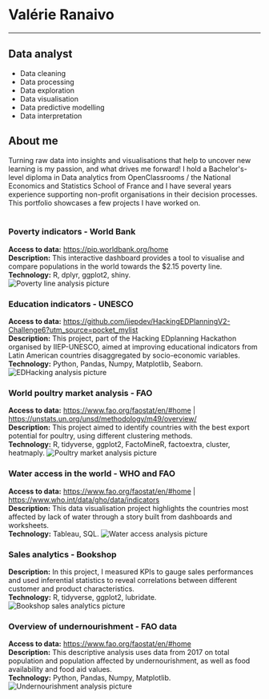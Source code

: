 # Valérie Ranaivo
-----

## Data analyst

- Data cleaning
- Data processing
- Data exploration
- Data visualisation
- Data predictive modelling
- Data interpretation

## About me

Turning raw data into insights and visualisations that help to uncover new learning is my passion, and what drives me forward! 
I hold a Bachelor's-level diploma in Data analytics from OpenClassrooms / the National Economics and Statistics School of France and I have several years experience supporting non-profit organisations in their decision processes. 
This portfolio showcases a few projects I have worked on.
<br/><br/>

### Poverty indicators - World Bank

**Access to data:** <https://pip.worldbank.org/home>  
**Description:** This interactive dashboard provides a tool to visualise and compare populations in the world towards the $2.15 poverty line.  
**Technology:** R, dplyr, ggplot2, shiny.  
![Poverty line analysis picture](/docs/assets/Poverty.jpg)

### Education indicators - UNESCO  

**Access to data:** <https://github.com/iiepdev/HackingEDPlanningV2-Challenge6?utm_source=pocket_mylist>  
**Description:** This project, part of the Hacking EDplanning Hackathon organised by IIEP-UNESCO, aimed at improving educational indicators from Latin American countries disaggregated by socio-economic variables.  
**Technology:** Python, Pandas, Numpy, Matplotlib, Seaborn.
![EDHacking analysis picture](/docs/assets/Hackathon.jpg)

### World poultry market analysis - FAO     

**Access to data:** <https://www.fao.org/faostat/en/#home> | <https://unstats.un.org/unsd/methodology/m49/overview/>   
**Description:** This project aimed to identify countries with the best export potential for poultry, using different clustering methods.  
**Technology:** R, tidyverse, ggplot2, FactoMineR, factoextra, cluster, heatmaply.
![Poultry market analysis picture](/docs/assets/Volaille.jpg)

### Water access in the world - WHO and FAO   

**Access to data:** <https://www.fao.org/faostat/en/#home> | <https://www.who.int/data/gho/data/indicators>   
**Description:** This data visualisation project highlights the countries most affected by lack of water through a story built from dashboards and worksheets.  
**Technology:** Tableau, SQL.
![Water access analysis picture](/docs/assets/Water.jpg)

### Sales analytics - Bookshop  

**Description:** In this project, I measured KPIs to gauge sales performances and used inferential statistics to reveal correlations between different customer and product characteristics.  
**Technology:** R, tidyverse, ggplot2, lubridate.
![Bookshop sales analytics picture](/docs/assets/Librairie.jpg)
### Overview of undernourishment - FAO data  

**Access to data:** <https://www.fao.org/faostat/en/#home>  
**Description:** This descriptive analysis uses data from 2017 on total population and population affected by undernourishment, as well as food availability and food aid values.  
**Technology:** Python, Pandas, Numpy, Matplotlib.  
![Undernourishment analysis picture](/docs/assets/SousNutrition.jpg)





